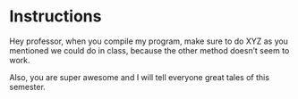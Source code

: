 # Instructions

Hey professor, when you compile my program, make sure to do XYZ as you mentioned
we could do in class, because the other method doesn’t seem to work.

Also, you are super awesome and I will tell everyone great tales of this semester.
